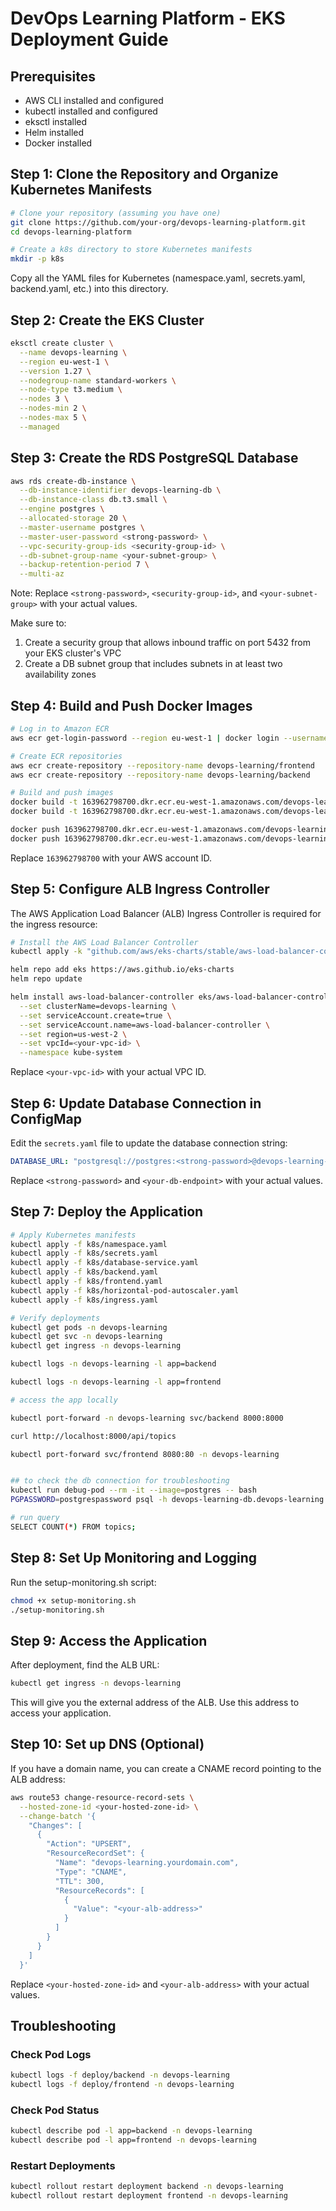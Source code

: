 # DevOps Learning Platform - EKS Deployment Guide

## Prerequisites
- AWS CLI installed and configured
- kubectl installed and configured
- eksctl installed
- Helm installed
- Docker installed

## Step 1: Clone the Repository and Organize Kubernetes Manifests

```bash
# Clone your repository (assuming you have one)
git clone https://github.com/your-org/devops-learning-platform.git
cd devops-learning-platform

# Create a k8s directory to store Kubernetes manifests
mkdir -p k8s
```

Copy all the YAML files for Kubernetes (namespace.yaml, secrets.yaml, backend.yaml, etc.) into this directory.

## Step 2: Create the EKS Cluster

```bash
eksctl create cluster \
  --name devops-learning \
  --region eu-west-1 \
  --version 1.27 \
  --nodegroup-name standard-workers \
  --node-type t3.medium \
  --nodes 3 \
  --nodes-min 2 \
  --nodes-max 5 \
  --managed
```

## Step 3: Create the RDS PostgreSQL Database

```bash
aws rds create-db-instance \
  --db-instance-identifier devops-learning-db \
  --db-instance-class db.t3.small \
  --engine postgres \
  --allocated-storage 20 \
  --master-username postgres \
  --master-user-password <strong-password> \
  --vpc-security-group-ids <security-group-id> \
  --db-subnet-group-name <your-subnet-group> \
  --backup-retention-period 7 \
  --multi-az
```

Note: Replace `<strong-password>`, `<security-group-id>`, and `<your-subnet-group>` with your actual values.

Make sure to:
1. Create a security group that allows inbound traffic on port 5432 from your EKS cluster's VPC
2. Create a DB subnet group that includes subnets in at least two availability zones

## Step 4: Build and Push Docker Images

```bash
# Log in to Amazon ECR
aws ecr get-login-password --region eu-west-1 | docker login --username AWS --password-stdin 163962798700.dkr.ecr.eu-west-1.amazonaws.com

# Create ECR repositories
aws ecr create-repository --repository-name devops-learning/frontend
aws ecr create-repository --repository-name devops-learning/backend

# Build and push images
docker build -t 163962798700.dkr.ecr.eu-west-1.amazonaws.com/devops-learning/frontend:latest --platform=linux/amd64 ./frontend
docker build -t 163962798700.dkr.ecr.eu-west-1.amazonaws.com/devops-learning/backend:latest --platform=linux/amd64  ./backend

docker push 163962798700.dkr.ecr.eu-west-1.amazonaws.com/devops-learning/frontend:latest
docker push 163962798700.dkr.ecr.eu-west-1.amazonaws.com/devops-learning/backend:latest
```

Replace `163962798700` with your AWS account ID.

## Step 5: Configure ALB Ingress Controller

The AWS Application Load Balancer (ALB) Ingress Controller is required for the ingress resource:

```bash
# Install the AWS Load Balancer Controller
kubectl apply -k "github.com/aws/eks-charts/stable/aws-load-balancer-controller/crds?ref=master"

helm repo add eks https://aws.github.io/eks-charts
helm repo update

helm install aws-load-balancer-controller eks/aws-load-balancer-controller \
  --set clusterName=devops-learning \
  --set serviceAccount.create=true \
  --set serviceAccount.name=aws-load-balancer-controller \
  --set region=us-west-2 \
  --set vpcId=<your-vpc-id> \
  --namespace kube-system
```

Replace `<your-vpc-id>` with your actual VPC ID.

## Step 6: Update Database Connection in ConfigMap

Edit the `secrets.yaml` file to update the database connection string:

```yaml
DATABASE_URL: "postgresql://postgres:<strong-password>@devops-learning-db.<your-db-endpoint>.us-west-2.rds.amazonaws.com:5432/devops_learning"
```

Replace `<strong-password>` and `<your-db-endpoint>` with your actual values.

## Step 7: Deploy the Application

```bash
# Apply Kubernetes manifests
kubectl apply -f k8s/namespace.yaml
kubectl apply -f k8s/secrets.yaml
kubectl apply -f k8s/database-service.yaml
kubectl apply -f k8s/backend.yaml
kubectl apply -f k8s/frontend.yaml
kubectl apply -f k8s/horizontal-pod-autoscaler.yaml
kubectl apply -f k8s/ingress.yaml

# Verify deployments
kubectl get pods -n devops-learning
kubectl get svc -n devops-learning
kubectl get ingress -n devops-learning

kubectl logs -n devops-learning -l app=backend

kubectl logs -n devops-learning -l app=frontend

# access the app locally

kubectl port-forward -n devops-learning svc/backend 8000:8000

curl http://localhost:8000/api/topics

kubectl port-forward svc/frontend 8080:80 -n devops-learning


## to check the db connection for troubleshooting
kubectl run debug-pod --rm -it --image=postgres -- bash
PGPASSWORD=postgrespassword psql -h devops-learning-db.devops-learning.svc.cluster.local -U postgres -d devops_learning

# run query
SELECT COUNT(*) FROM topics;

```



## Step 8: Set Up Monitoring and Logging

Run the setup-monitoring.sh script:

```bash
chmod +x setup-monitoring.sh
./setup-monitoring.sh
```

## Step 9: Access the Application

After deployment, find the ALB URL:

```bash
kubectl get ingress -n devops-learning
```

This will give you the external address of the ALB. Use this address to access your application.

## Step 10: Set up DNS (Optional)

If you have a domain name, you can create a CNAME record pointing to the ALB address:

```bash
aws route53 change-resource-record-sets \
  --hosted-zone-id <your-hosted-zone-id> \
  --change-batch '{
    "Changes": [
      {
        "Action": "UPSERT",
        "ResourceRecordSet": {
          "Name": "devops-learning.yourdomain.com",
          "Type": "CNAME",
          "TTL": 300,
          "ResourceRecords": [
            {
              "Value": "<your-alb-address>"
            }
          ]
        }
      }
    ]
  }'
```

Replace `<your-hosted-zone-id>` and `<your-alb-address>` with your actual values.

## Troubleshooting

### Check Pod Logs
```bash
kubectl logs -f deploy/backend -n devops-learning
kubectl logs -f deploy/frontend -n devops-learning
```

### Check Pod Status
```bash
kubectl describe pod -l app=backend -n devops-learning
kubectl describe pod -l app=frontend -n devops-learning
```

### Restart Deployments
```bash
kubectl rollout restart deployment backend -n devops-learning
kubectl rollout restart deployment frontend -n devops-learning
```